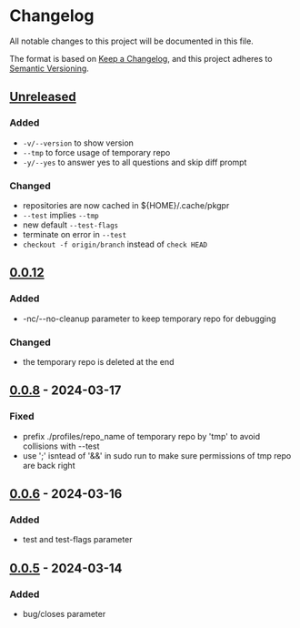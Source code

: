 # Changelog

All notable changes to this project will be documented in this file.

The format is based on [Keep a Changelog](https://keepachangelog.com/en/1.0.0/),
and this project adheres to [Semantic Versioning](https://semver.org/spec/v2.0.0.html).

## [Unreleased]

### Added

- `-v/--version` to show version
- `--tmp` to force usage of temporary repo
- `-y/--yes` to answer yes to all questions and skip diff prompt

### Changed

- repositories are now cached in ${HOME}/.cache/pkgpr
- `--test` implies `--tmp`
- new default `--test-flags`
- terminate on error in `--test`
- `checkout -f origin/branch` instead of `check HEAD`

## [0.0.12]

### Added

- -nc/--no-cleanup parameter to keep temporary repo for debugging

### Changed

- the temporary repo is deleted at the end

## [0.0.8] - 2024-03-17

### Fixed

- prefix ./profiles/repo_name of temporary repo by 'tmp' to avoid collisions with --test
- use ';' isntead of '&&' in sudo run to make sure permissions of tmp repo are back right

## [0.0.6] - 2024-03-16

### Added

- test and test-flags parameter

## [0.0.5] - 2024-03-14

### Added

- bug/closes parameter

[unreleased]: https://github.com/APN-Pucky/pkgpr/compare/v0.0.12...HEAD
[0.0.12]: https://github.com/APN-Pucky/pkgpr/compare/v0.0.8...v0.0.12
[0.0.8]: https://github.com/APN-Pucky/pkgpr/compare/v0.0.6...v0.0.8
[0.0.6]: https://github.com/APN-Pucky/pkgpr/compare/v0.0.5...v0.0.6
[0.0.5]: https://github.com/APN-Pucky/pkgpr/compare/v0.0.1...v0.0.5
